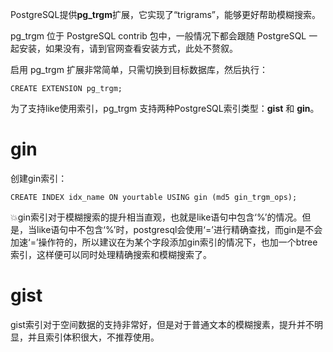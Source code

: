 PostgreSQL提供**pg_trgm**扩展，它实现了“trigrams”，能够更好帮助模糊搜索。



pg_trgm 位于 PostgreSQL contrib 包中，一般情况下都会跟随 PostgreSQL 一起安装，如果没有，请到官网查看安装方式，此处不赘叙。

启用 pg_trgm 扩展非常简单，只需切换到目标数据库，然后执行：

```
CREATE EXTENSION pg_trgm;
```



为了支持like使用索引，pg_trgm 支持两种PostgreSQL索引类型：**gist** 和 **gin**。



# gin

创建gin索引：

```
CREATE INDEX idx_name ON yourtable USING gin (md5 gin_trgm_ops);
```



:collision: ​gin索引对于模糊搜索的提升相当直观，也就是like语句中包含‘%’的情况。但是，当like语句中不包含‘%’时，postgresql会使用‘=’进行精确查找，而gin是不会加速‘=’操作符的，所以建议在为某个字段添加gin索引的情况下，也加一个btree索引，这样便可以同时处理精确搜索和模糊搜索了。



# gist

gist索引对于空间数据的支持非常好，但是对于普通文本的模糊搜素，提升并不明显，并且索引体积很大，不推荐使用。
